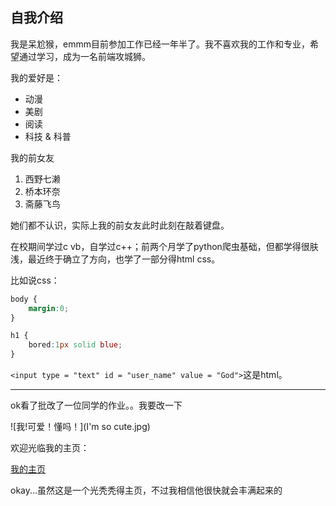 ## 自我介绍

我是呆尬猴，emmm目前参加工作已经一年半了。我不喜欢我的工作和专业，希望通过学习，成为一名前端攻城狮。

我的爱好是：

* 动漫
* 美剧
* 阅读
* 科技 & 科普

我的前女友

1. 西野七濑
2. 桥本环奈
3. 斋藤飞鸟

她们都不认识，实际上我的前女友此时此刻在敲着键盘。

在校期间学过c vb，自学过c++；前两个月学了python爬虫基础，但都学得很肤浅，最近终于确立了方向，也学了一部分得html css。

比如说css：
```css
body {
    margin:0;
}

h1 {
    bored:1px solid blue;
}
```

`<input type = "text" id = "user_name" value = "God">`这是html。

---
ok看了批改了一位同学的作业。。我要改一下

![我!可爱！懂吗！](I'm so cute.jpg)

欢迎光临我的主页：

[我的主页](https://github.com/CFCode-git)

okay...虽然这是一个光秃秃得主页，不过我相信他很快就会丰满起来的